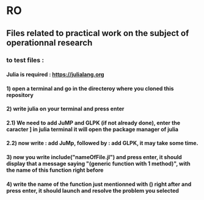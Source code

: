 # RO

## Files related to practical work on the subject of operationnal research

### to test files :

#### Julia is required : https://julialang.org
#### 1) open a terminal and go in the directeroy where you cloned this repository
#### 2) write julia on your terminal and press enter
#### 2.1) We need to add JuMP and GLPK (if not already done), enter the caracter ] in julia terminal it will open the package manager of julia
#### 2.2) now write : add JuMp, followed by : add GLPK, it may take some time.
#### 3) now you write include("nameOfFile.jl") and press enter, it should display that a message saying "(generic function with 1 method)", with the name of this function right before
#### 4) write the name of the function just mentionned with () right after and press enter, it should launch and resolve the problem you selected
